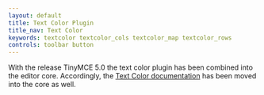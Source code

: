 ```yaml
---
layout: default
title: Text Color Plugin
title_nav: Text Color
keywords: textcolor textcolor_cols textcolor_map textcolor_rows
controls: toolbar button
---
```


With the release TinyMCE 5.0 the text color plugin has been combined into the editor core. Accordingly, the [Text Color documentation]({{site.baseurl}}/configure/content-appearance/#text_color) has been moved into the core as well.